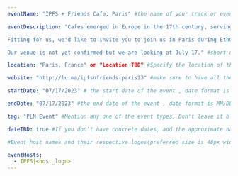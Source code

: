 ```yaml
---
eventName: "IPFS + Friends Cafe: Paris" #the name of your track or event and its mandatory

eventDescription: "​Cafes emerged in Europe in the 17th century, serving as a place to foster community and promote the exchange of ideas and philosophy. Paris also welcomed in this Age of Englightenment.

​Fitting for us, we'd like to invite you to join us in Paris during EthCC at the IPFS & Friends Cafe to discuss or present anything IPFS or Dweb related.

Our venue is not yet confirmed but we are looking at July 17." #short description of your track or event limiting to 100-150 characters

location: "Paris, France" or "Location TBD" #Specify the location of the event.If you aren't sure about the location then mention "Location TBD"

website: "http://lu.ma/ipfsnfriends-paris23" #make sure to have all the relevant information: dates, venue, program, ticketing (if any), etc. or just leave it blank

startDate: "07/17/2023" # the start date of the event , date format is MM/DD/YYYY eg: if it is February 16th 2023 => 02/16/2023

endDate: "07/17/2023" #the end date of the event , date format is MM/DD/YYYY eg: if it is February 18th 2023 => 02/18/2023

tag: "PLN Event" #Mention any one of the event types. Don't leave it blank.

dateTBD: true #If you don't have concrete dates, add the approximate dates & set dateTBD: true.

#Event host names and their respective logos(preferred size is 48px width, 48px height)-place the logo file on the path 'public/uploads' for eg.   - IPFS|ipfs-logo.png

eventHosts:
  - IPFS|<host_logo>
---
```

